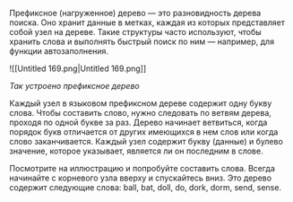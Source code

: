 Префиксное (нагруженное) дерево — это разновидность дерева поиска. Оно хранит данные в метках, каждая из которых представляет собой узел на дереве. Такие структуры часто используют, чтобы хранить слова и выполнять быстрый поиск по ним — например, для функции автозаполнения.

![[Untitled 169.png|Untitled 169.png]]

_Так устроено префиксное дерево_

Каждый узел в языковом префиксном дереве содержит одну букву слова. Чтобы составить слово, нужно следовать по ветвям дерева, проходя по одной букве за раз. Дерево начинает ветвиться, когда порядок букв отличается от других имеющихся в нем слов или когда слово заканчивается. Каждый узел содержит букву (данные) и булево значение, которое указывает, является ли он последним в слове.

Посмотрите на иллюстрацию и попробуйте составить слова. Всегда начинайте с корневого узла вверху и спускайтесь вниз. Это дерево содержит следующие слова: ball, bat, doll, do, dork, dorm, send, sense.